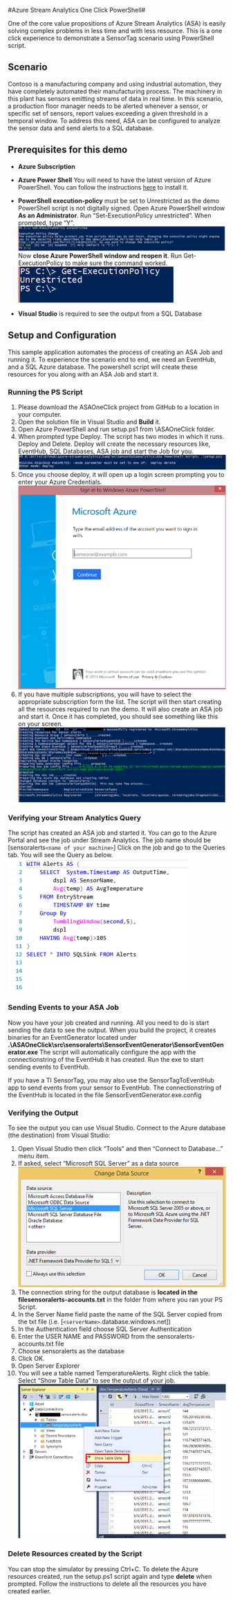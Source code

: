#Azure Stream Analytics One Click PowerShell#

One of the core value propositions of Azure Stream Analytics (ASA) is easily solving complex problems in less time and with less resource. This is a one click experience to demonstrate a SensorTag scenario using PowerShell script.

## Scenario ##
Contoso is a manufacturing company and using industrial automation, they have completely automated their manufacturing process. The machinery in this plant has sensors emitting streams of data in real time. In this scenario, a production floor manager needs to be alerted whenever a sensor, or specific set of sensors, report values exceeding a given threshold in a temporal window. To address this need, ASA can be configured to analyze the sensor data and send alerts to a SQL database. 


## Prerequisites for this demo ##

- **Azure Subscription**

- **Azure Power Shell** You will need to have the latest version of Azure PowerShell. You can follow the instructions [here](http://azure.microsoft.com/en-us/documentation/articles/install-configure-powershell/) to install it.
- **PowerShell execution-policy** must be set to Unrestricted as the demo PowerShell script is not digitally signed. Open Azure PowerShell window **As an Administrator**. Run “Set-ExecutionPolicy unrestricted”. When prompted, type “Y”.
![Set-ExecutionPloicy](./Images/Set-ExecutionPolicy.png)
Now **close Azure PowerShell window and reopen it**. Run Get-ExecutionPolicy to make sure the command worked.
![Set-ExecutionPloicy](./Images/Get-ExecutionPolicy.png)

- **Visual Studio** is required to see the output from a SQL Database

## Setup and Configuration ##
This sample application automates the process of creating an ASA Job and running it. To experience the scenario end to end, we need an EventHub, and a SQL Azure database. The powershell script will create these resources for you along with an ASA Job and start it. 
### Running the PS Script ###
1. Please download the ASAOneClick project from GitHub to a location in your computer.
2. Open the solution file in Visual Studio and **Build** it. 
2. Open Azure PowerShell and run setup.ps1 from \ASAOneClick folder. 
3. When prompted type Deploy. The script has two modes in which it runs. Deploy and Delete. Deploy will create the necessary resources like, EventHub, SQL Databases, ASA job and start the Job for you.
![](./Images/deploy.PNG)
4. Once you choose deploy, it will open up a login screen prompting you to enter your Azure Credentials. 
![](./Images/AzureLogin.PNG)
5. If you have multiple subscriptions, you will have to select the appropriate subscription form the list. The script will then start creating all the resources required to run the demo. It will also create an ASA job and start it. Once it has completed, you should see something like this on your screen.
![](./Images/ScriptRun.PNG)

### Verifying your Stream Analytics Query ###
The script has created an ASA job and started it. You can go to the Azure Portal and see the job under Stream Analytics. The job name should be [sensoralerts```<name of your machine>```]
Click on the job and go to the Queries tab. You will see the Query as below.
![](./Images/Query.PNG)

### Sending Events to your ASA Job ###
Now you have your job created and running. All you need to do is start sending the data to see the output. When you build the project, it creates binaries for an EventGenerator located under **.\ASAOneClick\src\sensoralerts\SensorEventGenerator\SensorEventGenerator.exe**
The script will automatically configure the app with the connectionstring of the EventHub it has created. Run the exe to start sending events to EventHub.

If you have a TI SensorTag, you may also use the SensorTagToEventHub app to send events from your sensor to EventHub. The connectionstring of the EventHub is located in the file SensorEventGenerator.exe.config

### Verifying the Output ###
To see the output you can use Visual Studio.
Connect to the Azure database (the destination) from Visual Studio:

1. Open Visual Studio then click “Tools” and then “Connect to Database…” menu item.
2. If asked, select “Microsoft SQL Server” as a data source
![](./Images/SQLConnection1.png)
3. The connection string for the output database is **located in the filesensoralerts-accounts.txt** in the folder from where you ran your PS Script. 
4. In the Server Name field paste the name of the SQL Server copied from the txt file (i.e. [```<serverName>```.database.windows.net])
4. In the Authentication field choose SQL Server Authentication
5. Enter the USER NAME and PASSWORD from the sensoralerts-accounts.txt file
6. Choose sensoralerts as the database
7. Click OK.
8. Open Server Explorer
9. You will see a table named TemperatureAlerts. Right click the table. Select “Show Table Data” to see the output of your job.
![](./Images/ShowResults.png)

### Delete Resources created by the Script ###
You can stop the simulator by pressing Ctrl+C. To delete the Azure resources created, run the setup.ps1 script again and type **delete** when prompted. Follow the instructions to delete all the resources you have created earlier.
